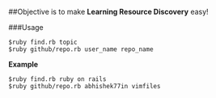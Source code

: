 ##Objective is to make **Learning Resource Discovery** easy!

###Usage

```
$ruby find.rb topic
$ruby github/repo.rb user_name repo_name
```

**Example**
```
$ruby find.rb ruby on rails
$ruby github/repo.rb abhishek77in vimfiles
```

